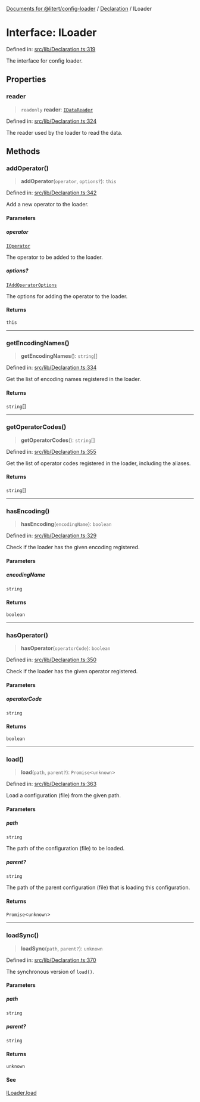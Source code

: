 [Documents for @litert/config-loader](../../index.md) / [Declaration](../index.md) / ILoader

# Interface: ILoader

Defined in: [src/lib/Declaration.ts:319](https://github.com/litert/config-loader.js/blob/master/src/lib/Declaration.ts#L319)

The interface for config loader.

## Properties

### reader

> `readonly` **reader**: [`IDataReader`](IDataReader.md)

Defined in: [src/lib/Declaration.ts:324](https://github.com/litert/config-loader.js/blob/master/src/lib/Declaration.ts#L324)

The reader used by the loader to read the data.

## Methods

### addOperator()

> **addOperator**(`operator`, `options?`): `this`

Defined in: [src/lib/Declaration.ts:342](https://github.com/litert/config-loader.js/blob/master/src/lib/Declaration.ts#L342)

Add a new operator to the loader.

#### Parameters

##### operator

[`IOperator`](IOperator.md)

The operator to be added to the loader.

##### options?

[`IAddOperatorOptions`](IAddOperatorOptions.md)

The options for adding the operator to the loader.

#### Returns

`this`

***

### getEncodingNames()

> **getEncodingNames**(): `string`[]

Defined in: [src/lib/Declaration.ts:334](https://github.com/litert/config-loader.js/blob/master/src/lib/Declaration.ts#L334)

Get the list of encoding names registered in the loader.

#### Returns

`string`[]

***

### getOperatorCodes()

> **getOperatorCodes**(): `string`[]

Defined in: [src/lib/Declaration.ts:355](https://github.com/litert/config-loader.js/blob/master/src/lib/Declaration.ts#L355)

Get the list of operator codes registered in the loader, including the aliases.

#### Returns

`string`[]

***

### hasEncoding()

> **hasEncoding**(`encodingName`): `boolean`

Defined in: [src/lib/Declaration.ts:329](https://github.com/litert/config-loader.js/blob/master/src/lib/Declaration.ts#L329)

Check if the loader has the given encoding registered.

#### Parameters

##### encodingName

`string`

#### Returns

`boolean`

***

### hasOperator()

> **hasOperator**(`operatorCode`): `boolean`

Defined in: [src/lib/Declaration.ts:350](https://github.com/litert/config-loader.js/blob/master/src/lib/Declaration.ts#L350)

Check if the loader has the given operator registered.

#### Parameters

##### operatorCode

`string`

#### Returns

`boolean`

***

### load()

> **load**(`path`, `parent?`): `Promise`\<`unknown`\>

Defined in: [src/lib/Declaration.ts:363](https://github.com/litert/config-loader.js/blob/master/src/lib/Declaration.ts#L363)

Load a configuration (file) from the given path.

#### Parameters

##### path

`string`

The path of the configuration (file) to be loaded.

##### parent?

`string`

The path of the parent configuration (file) that is loading this configuration.

#### Returns

`Promise`\<`unknown`\>

***

### loadSync()

> **loadSync**(`path`, `parent?`): `unknown`

Defined in: [src/lib/Declaration.ts:370](https://github.com/litert/config-loader.js/blob/master/src/lib/Declaration.ts#L370)

The synchronous version of `load()`.

#### Parameters

##### path

`string`

##### parent?

`string`

#### Returns

`unknown`

#### See

[ILoader.load](#load)
